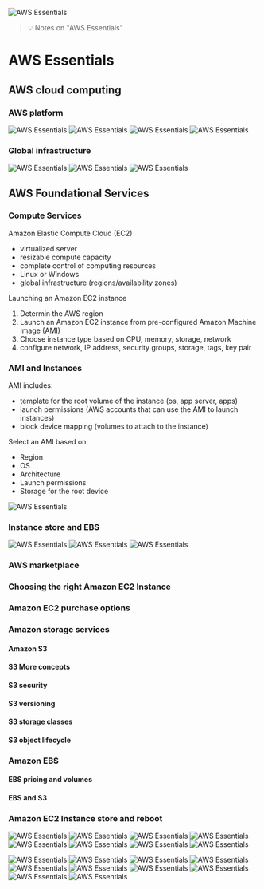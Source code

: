 ![AWS Essentials](images/aws.jpg "AWS Essentials")

> :bulb: Notes on "AWS Essentials"


# AWS Essentials

## AWS cloud computing

### AWS platform
![AWS Essentials](images/aws1.png)
![AWS Essentials](images/aws2.png)
![AWS Essentials](images/aws3.png)
![AWS Essentials](images/aws4.png)

### Global infrastructure
![AWS Essentials](images/aws5.png)
![AWS Essentials](images/aws6.png)
![AWS Essentials](images/aws7.png)

## AWS Foundational Services

### Compute Services
Amazon Elastic Compute Cloud (EC2)
- virtualized server
- resizable compute capacity
- complete control of computing resources
- Linux or Windows
- global infrastructure (regions/availability zones)

Launching an Amazon EC2 instance
1. Determin the AWS region
2. Launch an Amazon EC2 instance from pre-configured Amazon Machine Image (AMI)
3. Choose instance type based on CPU, memory, storage, network
4. configure network, IP address, security groups, storage, tags, key pair

### AMI and Instances
AMI includes:
- template for the root volume of the instance (os, app server, apps)
- launch permissions (AWS accounts that can use the AMI to launch instances)
- block device mapping (volumes to attach to the instance)

Select an AMI based on:
- Region
- OS
- Architecture
- Launch permissions
- Storage for the root device

![AWS Essentials](images/aws8.png)

### Instance store and EBS
![AWS Essentials](images/aws9.png)
![AWS Essentials](images/aws10.png)
![AWS Essentials](images/aws11.png)

### AWS marketplace

### Choosing the right Amazon EC2 Instance

### Amazon EC2 purchase options

### Amazon storage services

#### Amazon S3

#### S3 More concepts

#### S3 security

#### S3 versioning

#### S3 storage classes

#### S3 object lifecycle

### Amazon EBS

#### EBS pricing and volumes

#### EBS and S3

### Amazon EC2 Instance store and reboot







![AWS Essentials](images/aws12.png)
![AWS Essentials](images/aws13.png)
![AWS Essentials](images/aws14.png)
![AWS Essentials](images/aws15.png)
![AWS Essentials](images/aws16.png)
![AWS Essentials](images/aws17.png)
![AWS Essentials](images/aws18.png)
![AWS Essentials](images/aws19.png)

![AWS Essentials](images/aws20.png)
![AWS Essentials](images/aws21.png)
![AWS Essentials](images/aws22.png)
![AWS Essentials](images/aws23.png)
![AWS Essentials](images/aws24.png)
![AWS Essentials](images/aws25.png)
![AWS Essentials](images/aws26.png)
![AWS Essentials](images/aws27.png)
![AWS Essentials](images/aws28.png)
![AWS Essentials](images/aws29.png)







